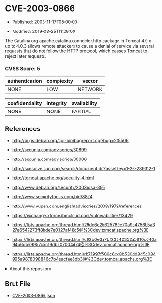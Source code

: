 # CVE-2003-0866

- Published: 2003-11-17T05:00:00

- Modified: 2019-03-25T11:29:00

The Catalina org.apache.catalina.connector.http package in Tomcat 4.0.x up to 4.0.3 allows remote attackers to cause a denial of service via several requests that do not follow the HTTP protocol, which causes Tomcat to reject later requests.

### CVSS Score: **5**

| authentication | complexity | vector |
| --- | --- | --- |
| NONE | LOW | NETWORK |

| confidentiality | integrity | availability |
| --- | --- | --- |
| NONE | NONE | PARTIAL |

## References

* http://bugs.debian.org/cgi-bin/bugreport.cgi?bug=215506

* http://secunia.com/advisories/30899

* http://secunia.com/advisories/30908

* http://sunsolve.sun.com/search/document.do?assetkey=1-26-239312-1

* http://tomcat.apache.org/security-4.html

* http://www.debian.org/security/2003/dsa-395

* http://www.securityfocus.com/bid/8824

* http://www.vupen.com/english/advisories/2008/1979/references

* https://exchange.xforce.ibmcloud.com/vulnerabilities/13429

* https://lists.apache.org/thread.html/29dc6c2b625789e70a9c4756b5a327e6547273ff8bde7e0327af48c5@%3Cdev.tomcat.apache.org%3E

* https://lists.apache.org/thread.html/c62b0e3a7bf23342352a5810c640a94b6db69957c5c19db507004d74@%3Cdev.tomcat.apache.org%3E

* https://lists.apache.org/thread.html/rb71997f506c6cc8b530dd845c084995a9878098846c7b4eacfae8db3@%3Cdev.tomcat.apache.org%3E

<details>
<summary>About this repository</summary> 

  This repository is part of the project [Live Hack CVE](https://github.com/Live-Hack-CVE). Main website can be found [www.live-hack.org](https://www.live-hack.org) 
  
  Made by [Sn0wAlice](https://github.com/Sn0wAlice) for the people that care about security and need to have a feed of the latest CVEs. Hope you enjoy it, don't forget to star the repo and follow me on [Twitter](https://twitter.com/Sn0wAlice) and [Github](https://github.com/Sn0wAlice). And that is my [personnal website](https://www.alice-snow.me/)

  - [Home Page](https://github.com/Live-Hack-CVE)
  - [Framework](https://github.com/Live-Hack-CVE/cve-framework)
  - [CVE database](https://github.com/Live-Hack-CVE/full_database)
  - [Changelog](https://github.com/Live-Hack-CVE/Changelog)
</details>

## Brut File

* [CVE-2003-0866.json](https://raw.githubusercontent.com/Live-Hack-CVE/full_database/main/cves/2003/CVE-2003-0866.json)

